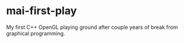 mai-first-play
==============

My first C++ OpenGL playing ground after couple years of break from graphical programming.